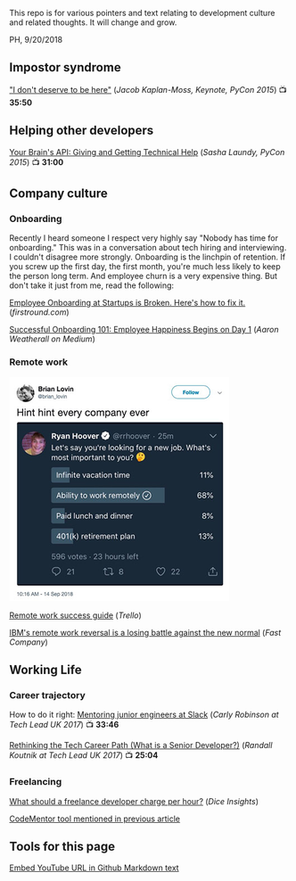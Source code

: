 This repo is for various pointers and text relating to development culture and related
thoughts.  It will change and grow.

PH, 9/20/2018

## Impostor syndrome

["I don't deserve to be here"](http://www.youtube.com/watch?v=hIJdFxYlEKE) (*Jacob Kaplan-Moss, Keynote, PyCon 2015*) :tv: **35:50**

## Helping other developers

[Your Brain's API: Giving and Getting Technical Help](http://www.youtube.com/watch?v=hY14Er6JX2s) (*Sasha Laundy, PyCon 2015*) :tv: **31:00**

## Company culture

### Onboarding

Recently I heard someone I respect very highly say "Nobody has time for onboarding."  This was in a conversation
about tech hiring and interviewing.  I couldn't disagree more strongly.  Onboarding is the linchpin
of retention.  If you screw up the first day, the first month, you're much less likely to keep the person
long term.  And employee churn is a very expensive thing.  But don't take it just from me, read the following:

[Employee Onboarding at Startups is Broken.  Here's how to fix it.](http://firstround.com/review/Employee-Onboarding-at-Startups-Is-Broken-Heres-How-to-Fix-It/) (*firstround.com*)

[Successful Onboarding 101: Employee Happiness Begins on Day 1](https://medium.com/@aaronweatherall/successful-on-boarding-101-employee-happiness-begins-on-day-1-df8da455c6c) (*Aaron Weatherall on Medium*)

### Remote work

[![Hint, hint, every company ever.](img/hinthint.jpg)](https://twitter.com/brian_lovin/status/1040650455502614529)

[Remote work success guide](https://blog.trello.com/remote-work-team-success-guide) (*Trello*)

[IBM's remote work reversal is a losing battle against the new normal](https://www.fastcompany.com/40423083/ibms-remote-work-reversal-is-a-losing-battle-against-the-new-normal) (*Fast Company*)

## Working Life

### Career trajectory

How to do it right: [Mentoring junior engineers at Slack](http://www.youtube.com/watch?v=qAMJASlrPjM) (*Carly Robinson at Tech Lead UK 2017*) :tv: **33:46**

[Rethinking the Tech Career Path (What is a Senior Developer?)](http://www.youtube.com/watch?v=yIPbE7BssOs) (*Randall Koutnik at Tech Lead UK 2017*) :tv: **25:04**

### Freelancing

[What should a freelance developer charge per hour?](https://insights.dice.com/2018/05/03/freelance-developer-charge-per-hour/) (*Dice Insights*)

[CodeMentor tool mentioned in previous article](https://www.codementor.io/freelance-rates/?ref=producthunt)






## Tools for this page

[Embed YouTube URL in Github Markdown text](http://embedyoutube.org/)
